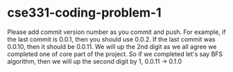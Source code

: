 # cse331-coding-problem-1
Please add commit version number as you commit and push.
For example, if the last commit is 0.0.1, then you should use 0.0.2. If the last commit was 0.0.10, then it should be 0.0.11.
We will up the 2nd digit as we all agree we completed one of core part of the project.
So if we completed let's say BFS algorithm, then we will up the second digit by 1, 0.0.11 -> 0.1.0
